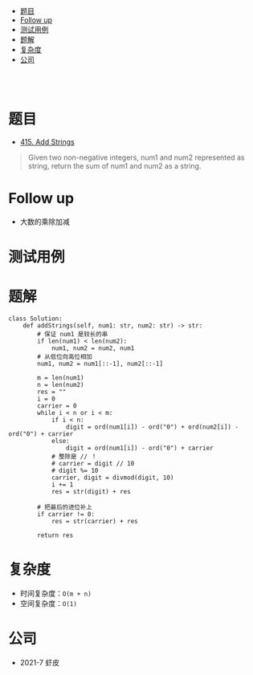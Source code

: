 - [题目](#题目)
- [Follow up](#follow-up)
- [测试用例](#测试用例)
- [题解](#题解)
- [复杂度](#复杂度)
- [公司](#公司)

</br></br>

# 题目
- [415. Add Strings](https://leetcode.com/problems/add-strings/)
> Given two non-negative integers, num1 and num2 represented as string, return the sum of num1 and num2 as a string.

# Follow up
- 大数的乘除加减

# 测试用例

# 题解
```
class Solution:
    def addStrings(self, num1: str, num2: str) -> str:
        # 保证 num1 是较长的串
        if len(num1) < len(num2):
            num1, num2 = num2, num1
        # 从低位向高位相加
        num1, num2 = num1[::-1], num2[::-1]

        m = len(num1)
        n = len(num2)
        res = ""
        i = 0
        carrier = 0
        while i < n or i < m:
            if i < n:
                digit = ord(num1[i]) - ord("0") + ord(num2[i]) - ord("0") + carrier
            else:
                digit = ord(num1[i]) - ord("0") + carrier
            # 整除是 // ！
            # carrier = digit // 10
            # digit %= 10
            carrier, digit = divmod(digit, 10)
            i += 1
            res = str(digit) + res

        # 把最后的进位补上
        if carrier != 0:
            res = str(carrier) + res

        return res
```

# 复杂度
- 时间复杂度：`O(m + n)`
- 空间复杂度：`O(1)`

# 公司
- 2021-7 虾皮